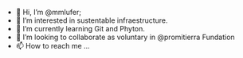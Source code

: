 - 👋 Hi, I’m @mmlufer;
- 👀 I’m interested in sustentable infraestructure.
- 🌱 I’m currently learning Git and Phyton.
- 💞️ I’m looking to collaborate as voluntary in @promitierra Fundation
- 📫 How to reach me ...

<!---
mmlufer/mmlufer is a ✨ special ✨ repository because its `README.md` (this file) appears on your GitHub profile.
You can click the Preview link to take a look at your changes.
--->
